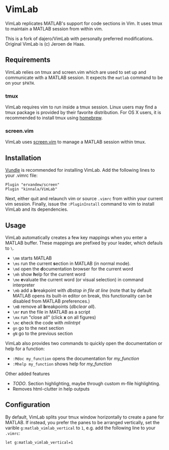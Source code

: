 # VimLab 
VimLab replicates MATLAB's support for code sections in Vim. It uses
tmux to maintain a MATLAB session from within vim.

This is a fork of dajero/VimLab with personally preferred modifications.
Original VimLab is (c) Jeroen de Haas.

## Requirements
VimLab relies on tmux and screen.vim which are used to set up and communicate
with a MATLAB session. It expects the `matlab` command to be on your `$PATH`.

### tmux
VimLab requires vim to run inside a tmux session. Linux users may find a tmux
package is provided by their favorite distribution. For OS X users, it is recommended to
install tmux using [homebrew](http://brew.sh). 

### screen.vim
VimLab uses [screen.vim](https://github.com/ervandew/screen) to manage a MATLAB
session within tmux.
 
## Installation
[Vundle](https://github.com/gmarik/vundle) is recommended for installing VimLab.
Add the following lines to your .vimrc file:
```vim
Plugin "ervandew/screen"
Plugin "kinnala/VimLab"
```
Next, either quit and relaunch vim or source `.vimrc` from within your current
vim session. Finally, issue the `:PluginInstall` command to vim to install
VimLab and its dependencies.

## Usage

VimLab automatically creates a few key mappings when you enter a MATLAB buffer.
These mappings are prefixed by your leader, which defauls to `\`.

* `\mm` starts MATLAB
* `\ms` run the current **s**ection in MATLAB (in normal mode).
* `\md` open the **d**ocumentation browser for the current word
* `\mh` show **h**elp for the current word
* `\me` **e**valuate the current word (or visual selection) in command interpreter
* `\mb` add a **b**reakpoint with *dbstop in file at line* (note that by default MATLAB opens its built-in editor on break, this functionality can be disabled from MATLAB preferences.)
* `\mB` remove all **b**reakpoints (*dbclear all*).
* `\mr` **r**un the file in MATLAB as a script
* `\mx` run "close all" (click **x** on all figures)
* `\mc` **c**heck the code with *mlintrpt*
* `gn`  go to the next section
* `gN`  go to the previous section

VimLab also provides two commands to quickly open the documentation or help for
a function:
* `:Mdoc my_function` opens the documentation for *my_function*
* `:Mhelp my_function` shows help for *my_function*

Other added features
* *TODO*. Section highlighting, maybe through custom m-file highlighting.
* Removes html-clutter in help outputs

## Configuration
By default, VimLab splits your tmux window horizontally to create a pane for
MATLAB. If instead, you prefer the panes to be arranged vertically, set the
varible `g:matlab_vimlab_vertical` to `1`, e.g. add the following line to your
`.vimrc`:
```vim
let g:matlab_vimlab_vertical=1
```
